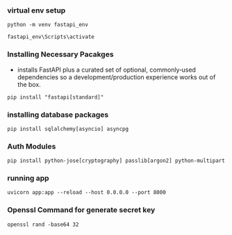 ### virtual env setup
```
python -m venv fastapi_env
```
```
fastapi_env\Scripts\activate
```

### Installing Necessary Pacakges
- installs FastAPI plus a curated set of optional, commonly‑used dependencies so a development/production experience works out of the box.
```
pip install "fastapi[standard]"
```
### installing database packages
```
pip install sqlalchemy[asyncio] asyncpg
```


### Auth Modules
```
pip install python-jose[cryptography] passlib[argon2] python-multipart
```

### running app
```
uvicorn app:app --reload --host 0.0.0.0 --port 8000
```

### Openssl Command for generate secret key
```
openssl rand -base64 32
```
